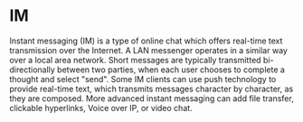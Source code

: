 IM
==

Instant messaging (IM) is a type of online chat which offers real-time text transmission over the Internet. A LAN messenger operates in a similar way over a local area network. Short messages are typically transmitted bi-directionally between two parties, when each user chooses to complete a thought and select "send". Some IM clients can use push technology to provide real-time text, which transmits messages character by character, as they are composed. More advanced instant messaging can add file transfer, clickable hyperlinks, Voice over IP, or video chat.
